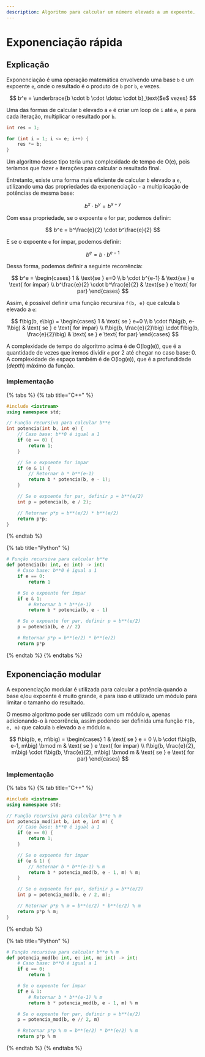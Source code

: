 ```yaml
---
description: Algoritmo para calcular um número elevado a um expoente.
---
```


# Exponenciação rápida

## Explicação

Exponenciação é uma operação matemática envolvendo uma base `b` e um expoente `e`, onde o resultado é o produto de `b` por `b`, `e` vezes.

$$
b^e = \underbrace{b \cdot b \cdot \dotsc \cdot b}_\text{$e$ vezes}
$$

Uma das formas de calcular `b` elevado a `e` é criar um loop de `i` até `e`, e para cada iteração, multiplicar o resultado por `b`.

```cpp
int res = 1;

for (int i = 1; i <= e; i++) {
    res *= b;
}
```

Um algoritmo desse tipo teria uma complexidade de tempo de O(e), pois teríamos que fazer `e` iterações para calcular o resultado final.

Entretanto, existe uma forma mais eficiente de calcular `b` elevado a `e`, utilizando uma das propriedades da exponenciação - a multiplicação de potências de mesma base:

$$
b^x \cdot b^y = b^{x+y}
$$

Com essa propriedade, se o expoente `e` for par, podemos definir:

$$
b^e = b^\frac{e}{2} \cdot b^\frac{e}{2}
$$

E se o expoente `e` for ímpar, podemos definir:

$$
b^e = b \cdot b^{e-1}
$$

Dessa forma, podemos definir a seguinte recorrência:

$$
b^e = \begin{cases}
  1 & \text{se } e=0  \\
  b \cdot b^{e-1} & \text{se } e \text{ for ímpar} \\
  b^\frac{e}{2} \cdot b^\frac{e}{2} & \text{se } e \text{ for par}
\end{cases}
$$

Assim, é possível definir uma função recursiva `f(b, e)` que calcula `b` elevado a `e`:

$$
f\big(b, e\big) = \begin{cases}
  1 & \text{ se } e=0  \\
  b \cdot f\big(b, e-1\big) & \text{ se } e \text{ for ímpar} \\
  f\big(b, \frac{e}{2}\big) \cdot f\big(b, \frac{e}{2}\big) & \text{ se } e \text{ for par}
\end{cases}
$$

A complexidade de tempo do algoritmo acima é de O(log(e)), que é a quantidade de vezes que iremos dividir `e` por 2 até chegar no caso base: 0. A complexidade de espaço também é de O(log(e)), que é a profundidade (_depth_) máximo da função.

### Implementação

{% tabs %}
{% tab title="C++" %}
```cpp
#include <iostream>
using namespace std;

// Função recursiva para calcular b**e
int potencia(int b, int e) {
    // Caso base: b**0 é igual a 1
    if (e == 0) {
        return 1;
    }

    // Se o expoente for ímpar
    if (e & 1) {
        // Retornar b * b**(e-1)
        return b * potencia(b, e - 1);
    }

    // Se o expoente for par, definir p = b**(e/2)
    int p = potencia(b, e / 2);

    // Retornar p*p = b**(e/2) * b**(e/2)
    return p*p;
}
```
{% endtab %}

{% tab title="Python" %}
```python
# Função recursiva para calcular b**e
def potencia(b: int, e: int) -> int:
    # Caso base: b**0 é igual a 1
    if e == 0:
        return 1

    # Se o expoente for ímpar
    if e & 1:
        # Retornar b * b**(e-1)
        return b * potencia(b, e - 1)

    # Se o expoente for par, definir p = b**(e/2)
    p = potencia(b, e // 2)

    # Retornar p*p = b**(e/2) * b**(e/2)
    return p*p
```
{% endtab %}
{% endtabs %}

## Exponenciação modular

A exponenciação modular é utilizada para calcular a potência quando a base e/ou expoente é muito grande, e para isso é utilizado um módulo para limitar o tamanho do resultado.

O mesmo algoritmo pode ser utilizado com um módulo `m`, apenas adicionando-o à recorrência, assim podendo ser definida uma função `f(b, e, m)` que calcula `b` elevado a `e` módulo `m`.

$$
f\big(b, e, m\big) = \begin{cases}
  1 & \text{ se } e = 0  \\
  b \cdot f\big(b, e-1, m\big) \bmod m & \text{ se } e \text{ for ímpar} \\
  f\big(b, \frac{e}{2}, m\big) \cdot f\big(b, \frac{e}{2}, m\big) \bmod m & \text{ se } e \text{ for par}
\end{cases}
$$

### Implementação

{% tabs %}
{% tab title="C++" %}
```cpp
#include <iostream>
using namespace std;

// Função recursiva para calcular b**e % m
int potencia_mod(int b, int e, int m) {
    // Caso base: b**0 é igual a 1
    if (e == 0) {
        return 1;
    }

    // Se o expoente for ímpar
    if (e & 1) {
        // Retornar b * b**(e-1) % m
        return b * potencia_mod(b, e - 1, m) % m;
    }

    // Se o expoente for par, definir p = b**(e/2)
    int p = potencia_mod(b, e / 2, m);

    // Retornar p*p % m = b**(e/2) * b**(e/2) % m
    return p*p % m;
}
```
{% endtab %}

{% tab title="Python" %}
```python
# Função recursiva para calcular b**e % m
def potencia_mod(b: int, e: int, m: int) -> int:
    # Caso base: b**0 é igual a 1
    if e == 0:
        return 1

    # Se o expoente for ímpar
    if e & 1:
        # Retornar b * b**(e-1) % m
        return b * potencia_mod(b, e - 1, m) % m

    # Se o expoente for par, definir p = b**(e/2)
    p = potencia_mod(b, e // 2, m)

    # Retornar p*p % m = b**(e/2) * b**(e/2) % m
    return p*p % m
```
{% endtab %}
{% endtabs %}
